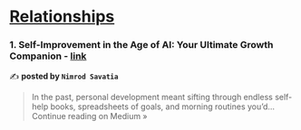 
<h1><a href=https://medium.com/tag/relationships/recommended target="_blank" rel="noopener noreferrer">Relationships</a></h1>
<h3>1. Self-Improvement in the Age of AI: Your Ultimate Growth Companion - <a href="https://medium.com/@nsavatia/self-improvement-in-the-age-of-ai-your-ultimate-growth-companion-6240b6c2df42?source=rss------relationships-5" target="_blank" rel="noopener noreferrer">link</a></h3>

✍️ **posted by `Nimrod Savatia`**

<blockquote>In the past, personal development meant sifting through endless self-help books, spreadsheets of goals, and morning routines you’d…
Continue reading on Medium »</blockquote>

